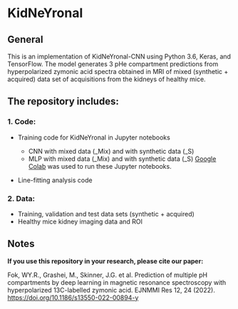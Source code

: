 # KidNeYronal

## General
This is an implementation of KidNeYronal-CNN using Python 3.6, Keras, and TensorFlow. The model generates 3 pHe compartment predictions from hyperpolarized zymonic acid spectra obtained in MRI of mixed (synthetic + acquired) data set of acquisitions from the kidneys of healthy mice.

## The repository includes:
### 1. Code: 

- Training code for KidNeYronal in Jupyter notebooks 
  -	CNN with mixed data (_Mix) and with synthetic data (_S)
  -	MLP with mixed data (_Mix) and with synthetic data (_S)
[Google Colab](https://colab.research.google.com/) was used to run these Jupyter notebooks.

- Line-fitting analysis code

### 2. Data:

-	Training, validation and test data sets (synthetic + acquired)
- Healthy mice kidney imaging data and ROI
  
## Notes
**If you use this repository in your research, please cite our paper:**

Fok, WY.R., Grashei, M., Skinner, J.G. et al. Prediction of multiple pH compartments by deep learning in magnetic resonance spectroscopy with hyperpolarized 13C-labelled zymonic acid. EJNMMI Res 12, 24 (2022). https://doi.org/10.1186/s13550-022-00894-y
